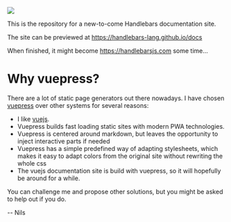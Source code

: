 [![](https://api.travis-ci.org/handlebars-lang/docs.svg?branch=master)](https://travis-ci.org/handlebars-lang/docs)

This is the repository for a new-to-come Handlebars documentation site.

The site can be previewed at https://handlebars-lang.github.io/docs

When finished, it might become https://handlebarsjs.com some time...

# Why vuepress?

There are a lot of static page generators out there nowadays. I have chosen [vuepress](https://v1.vuepress.vuejs.org) over other systems for several reasons:

* I like [vuejs](https://vuejs.org).
* Vuepress builds fast loading static sites with modern PWA technologies.
* Vuepress is centered around markdown, but leaves the opportunity to inject interactive parts if needed
* Vuepress has a simple predefined way of adapting stylesheets, which makes it easy to adapt colors from the 
  original site without rewriting the whole css
* The vuejs documentation site is build with vuepress, so it will hopefully be around for a while.

You can challenge me and propose other solutions, but you might be asked to help out if you do.

-- Nils


